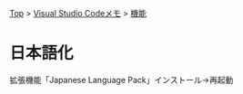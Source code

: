 [Top](../../README.md) > [Visual Studio Codeメモ](../../VSCode.md) > [機能](../func.md)

# 日本語化
拡張機能「Japanese Language Pack」インストール→再起動
